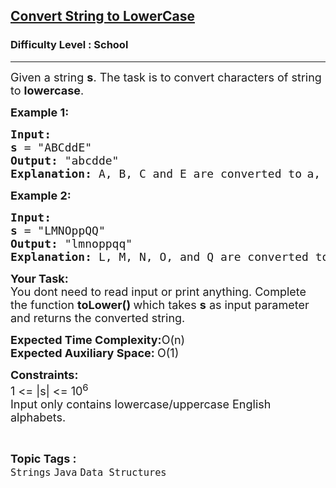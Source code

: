 <h2><a href="https://www.geeksforgeeks.org/problems/java-convert-string-to-lowercase2313/0">Convert String to LowerCase</a></h2><h3>Difficulty Level : School</h3><hr><div class="problems_problem_content__Xm_eO"><p><span style="font-size: 18px;">Given a string <strong>s</strong>. The task is to convert characters of string to <strong>lowercase</strong>.</span></p>
<p><span style="font-size: 18px;"><strong>Example 1:</strong></span></p>
<pre><span style="font-size: 18px;"><strong>Input: <br>s</strong> = "ABCddE</span><span style="font-size: 18px;">"
<strong>Output:</strong> "abcdde</span><span style="font-size: 18px;">"
<strong>Explanation: </strong>A, B, C and E are converted to</span> <span style="font-size: 18px;">a, b, c and e thus all uppercase characters of the string converted to lowercase letter.</span></pre>
<p><span style="font-size: 18px;"><strong>Example 2:</strong></span></p>
<pre><span style="font-size: 18px;"><strong>Input: <br>s</strong> = "LMNOppQQ</span><span style="font-size: 18px;">"
<strong>Output:</strong> "lmnoppqq</span><span style="font-size: 18px;">"
<strong>Explanation: </strong>L, M, N, O, and Q are converted to l, m, n, o and q thus all uppercase characters of the string converted to lowercase letter.</span></pre>
<p><span style="font-size: 18px;"><strong>Your Task: &nbsp;</strong><br>You dont need to read input or print anything. Complete the function <strong>toLower()&nbsp;</strong>which takes <strong>s</strong> as input parameter and returns the converted string.</span></p>
<p><span style="font-size: 18px;"><strong>Expected Time Complexity:</strong>O(n)<br><strong>Expected Auxiliary Space:&nbsp;</strong>O(1)&nbsp;</span></p>
<p><span style="font-size: 18px;"><strong>Constraints:</strong><br>1 &lt;= |s| &lt;= 10<sup>6<br></sup></span><span style="font-size: 18px;">Input only contains lowercase/uppercase English alphabets.</span></p></div><br><p><span style=font-size:18px><strong>Topic Tags : </strong><br><code>Strings</code>&nbsp;<code>Java</code>&nbsp;<code>Data Structures</code>&nbsp;